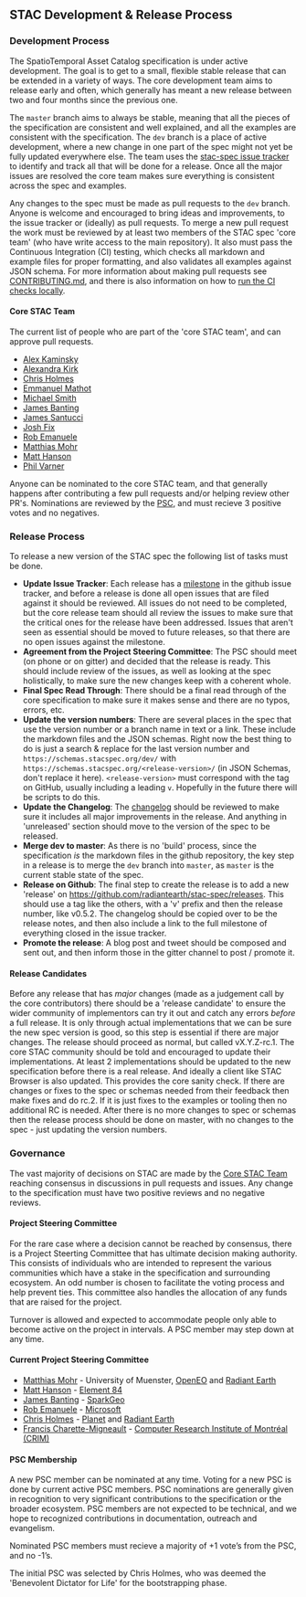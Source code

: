 ## STAC Development & Release Process

### Development Process

The SpatioTemporal Asset Catalog specification is under active development. The goal is to get to a small, flexible stable 
release that can be extended in a variety of ways. The core development team aims to release early and often, which generally
has meant a new release between two and four months since the previous one. 

The `master` branch aims to always be stable, meaning that all the pieces of the specification are consistent and well
explained, and all the examples are consistent with the specification. The `dev` branch is a place of active development, 
where a new change in one part of the spec might not yet be fully updated everywhere else. The team uses the 
[stac-spec issue tracker](https://github.com/radiantearth/stac-spec/issues) to identify and track all that will be done for 
a release. Once all the major issues are resolved the core team makes sure everything is consistent across the spec and
examples.

Any changes to the spec must be made as pull requests to the `dev` branch. Anyone is welcome and encouraged to bring ideas
and improvements, to the issue tracker or (ideally) as pull requests. To merge a new pull request the work must be reviewed
by at least two members of the STAC spec 'core team' (who have write access to the main repository). It also must pass the
Continuous Integration (CI) testing, which checks all markdown and example files for proper formatting, and also validates all
examples against JSON schema. For more information about making pull requests see [CONTRIBUTING.md](CONTRIBUTING.md), 
and there is also information on how to [run the CI checks locally](CONTRIBUTING.md#check-files).

#### Core STAC Team

The current list of people who are part of the 'core STAC team', and can approve pull requests.

- [Alex Kaminsky](https://github.com/alkamin)
- [Alexandra Kirk](https://github.com/anayeaye)
- [Chris Holmes](http://github.com/cholmes)
- [Emmanuel Mathot](https://github.com/emmanuelmathot)
- [Michael Smith](https://github.com/hgs-msmith)
- [James Banting](https://github.com/jbants)
- [James Santucci](https://github.com/jisantuc)
- [Josh Fix](https://github.com/joshfix)
- [Rob Emanuele](https://github.com/lossyrob)
- [Matthias Mohr](https://github.com/m-mohr)
- [Matt Hanson](https://github.com/matthewhanson)
- [Phil Varner](https://github.com/philvarner)

Anyone can be nominated to the core STAC team, and that generally happens after contributing a few pull requests
and/or helping review other PR's. Nominations are reviewed by the [PSC](#project-steering-committee), and must recieve
3 positive votes and no negatives.

### Release Process

To release a new version of the STAC spec the following list of tasks must be done. 

- **Update Issue Tracker**: Each release has a [milestone](https://github.com/radiantearth/stac-spec/milestones) in the github 
issue tracker, and before a release is done all open issues that are filed against it should be reviewed. All issues do not 
need to be completed, but the core release team should all review the issues to make sure that the critical ones for the 
release have been addressed. Issues that aren't seen as essential should be moved to future releases, so that there are no
open issues against the milestone.
- **Agreement from the Project Steering Committee**: The PSC should meet (on phone or on gitter) and decided that the release is ready.
This should include review of the issues, as well as looking at the spec holistically, to make sure the new changes keep
with a coherent whole.
- **Final Spec Read Through**: There should be a final read through of the core specification to make sure it makes sense
and there are no typos, errors, etc.
- **Update the version numbers**: There are several places in the spec that use the version number or a branch name in text
or a link. These include the markdown files and the JSON schemas. Right now the best thing to do is just a search & replace
for the last version number and `https://schemas.stacspec.org/dev/` with `https://schemas.stacspec.org/<release-version>/`
(in JSON Schemas, don't replace it here). `<release-version>` must correspond with the tag on GitHub, usually including a leading `v`.
Hopefully in the future there will be scripts to do this. 
- **Update the Changelog**: The [changelog](CHANGELOG.md) should be reviewed to make sure it includes all major improvements
in the release. And anything in 'unreleased' section should move to the version of the spec to be released.
- **Merge dev to master**: As there is no 'build' process, since the specification *is* the markdown files in the github
repository, the key step in a release is to merge the `dev` branch into `master`, as `master` is the current stable state 
of the spec.
- **Release on Github**: The final step to create the release is to add a new 'release' on 
<https://github.com/radiantearth/stac-spec/releases>. This should use a tag like the others, with a 'v' prefix and then the 
release number, like v0.5.2. The changelog should be copied over to be the release notes, and then also include a link to 
the full milestone of everything closed in the issue tracker.
- **Promote the release**: A blog post and tweet should be composed and sent out, and then inform those in the gitter channel
to post / promote it.

#### Release Candidates

Before any release that has *major* changes (made as a judgement call by the core contributors) there should be a 'release 
candidate' to ensure the wider community of implementors can try it out
and catch any errors *before* a full release. It is only through actual implementations that we can be sure the new spec
version is good, so this step is essential if there are major changes. The release should proceed as normal, but called
vX.Y.Z-rc.1. The core STAC community should be told and encouraged to update their implementations. At least 2 implementations
should be updated to the new specification before there is a real release. And ideally a client like STAC Browser is also 
updated. This provides the core sanity check. If there are changes or fixes to the spec or 
schemas needed from their feedback then make fixes and do rc.2. If it is just fixes to the examples or tooling then no 
additional RC is needed. After there is no more changes to spec or schemas then the release process should be done on master,
with no changes to the spec - just updating the version numbers.

### Governance 

The vast majority of decisions on STAC are made by the [Core STAC Team](#core-stac-team) reaching consensus in
discussions in pull requests and issues. Any change to the specification must have two positive reviews and no negative
reviews. 

#### Project Steering Committee

For the rare case where a decision cannot be reached by consensus, there is a Project Steerting Committee that has ultimate
decision making authority. This consists of individuals who are intended to represent the various communities which have a 
stake in the specification and surrounding ecosystem. An odd number is chosen to facilitate the voting process and help prevent ties.
This committee also handles the allocation of any funds that are raised for the project.

Turnover is allowed and expected to accommodate people only able to become active on the project in intervals.
A PSC member may step down at any time.

#### Current Project Steering Committee

- [Matthias Mohr](https://github.com/m-mohr) - University of Muenster, [OpenEO](https://openeo.org/) and [Radiant Earth](https://www.radiant.earth/)
- [Matt Hanson](https://github.com/matthewhanson) - [Element 84](https://www.element84.com/)
- [James Banting](https://github.com/jbants) - [SparkGeo](https://sparkgeo.com/)
- [Rob Emanuele](https://github.com/lossyrob) - [Microsoft](https://microsoft.com/)
- [Chris Holmes](https://github.com/cholmes) - [Planet](https://planet.com) and [Radiant Earth](https://www.radiant.earth/)
- [Francis Charette-Migneault](https://github.com/fmigneault) - [Computer Research Institute of Montréal (CRIM)](https://www.crim.ca)

#### PSC Membership

A new PSC member can be nominated at any time. Voting for a new PSC is done by current active PSC members. PSC nominations are 
generally given in recognition to very significant contributions to the specification or the broader ecosystem. PSC members
are not expected to be technical, and we hope to recognized contributions in documentation, outreach and evangelism. 

Nominated PSC members must recieve a majority of +1 vote’s from the PSC, and no -1’s.

The initial PSC was selected by Chris Holmes, who was deemed the 'Benevolent Dictator for Life' for the bootstrapping phase.
